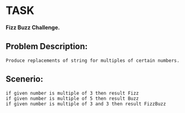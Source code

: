 # TASK

**Fizz Buzz Challenge.**

## Problem Description:
    Produce replacements of string for multiples of certain numbers.

## Scenerio:
    if given number is multiple of 3 then result Fizz
    if given number is multiple of 5 then result Buzz
    if given number is multiple of 3 and 3 then result FizzBuzz